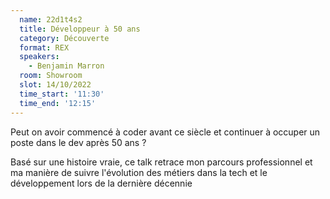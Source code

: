 ```yaml
---
  name: 22d1t4s2
  title: Développeur à 50 ans
  category: Découverte
  format: REX
  speakers: 
    - Benjamin Marron
  room: Showroom
  slot: 14/10/2022
  time_start: '11:30'
  time_end: '12:15'
---
```

Peut on avoir commencé à coder avant ce siècle et continuer à occuper un poste dans le dev après 50 ans ?

Basé sur une histoire vraie, ce talk retrace mon parcours professionnel et ma manière de suivre l'évolution des métiers dans la tech et le développement lors de la dernière décennie

